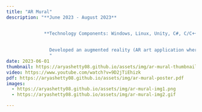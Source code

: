 ```yaml
---
title: "AR Mural"
description: "**June 2023 - August 2023**


              **Technology Components: Windows, Linux, Unity, C#, C/C++, Microsoft Hololens**
              
              
                Developed an augmented reality (AR art application where users share paintings and sculptures in real time locations across the world. Powered with unity engine, and used MQTT broker for communnication protocols. Established with publisher-subscirber architecture, uploads user's drawing assets and recieves other players' assets through one server. Successfully ran tests for multiple users to collaborate and work on pieces together. Part of WINLAB Summer Program, code is under the WINLAB's gitlab. 
                "
date: 2023-06-01
thumbnail: https://aryashetty08.github.io/assets/img/ar-mural-thumbnail.jpg
video: https://www.youtube.com/watch?v=9D2jTiEhizk
pdf: https://aryashetty08.github.io/assets/img/ar-mural-poster.pdf
images:
  - https://aryashetty08.github.io/assets/img/ar-mural-img1.png
  - https://aryashetty08.github.io/assets/img/ar-mural-img2.gif

---
```


